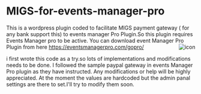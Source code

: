 # MIGS-for-events-manager-pro

This is a wordpress plugin coded to facilitate MIGS payment gateway ( for any bank support this) to events manager Pro Plugin.So this plugin requires Events Manager pro to be active.
You can download event Manager Pro Plugin from here https://eventsmanagerpro.com/gopro/
<a style="float:right;" href='https://www.paypal.com/cgi-bin/webscr?cmd=_donations&business=HKKULE37BHXSN&lc=LK&item_name=Buy%20me%20a%20Drink&item_number=MIGS%20PAY&currency_code=USD&bn=PP%2dDonationsBF%3aicon%2epng%3aNonHosted' target='_blank'><img style="float:right;" src='http://s31.postimg.org/jhieq2son/icon.png' border='0' alt="icon" /></a><br>

i first wrote this code as a try.so lots of implementations and modifications needs to be done.
I followed the sample paypal gateway in events Manager Pro plugin as they have instructed.
Any modifications or help will be highly appreciated.
At the moment the values are hardcoded but the admin panal settings are there to set.I'll try to modify them soon.



